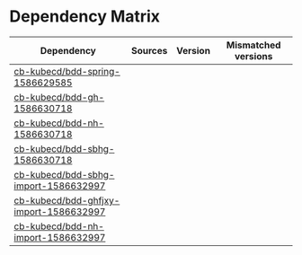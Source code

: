 # Dependency Matrix

Dependency | Sources | Version | Mismatched versions
---------- | ------- | ------- | -------------------
[cb-kubecd/bdd-spring-1586629585](https://github.com/cb-kubecd/bdd-spring-1586629585.git) |  | []() | 
[cb-kubecd/bdd-gh-1586630718](https://github.com/cb-kubecd/bdd-gh-1586630718.git) |  | []() | 
[cb-kubecd/bdd-nh-1586630718](https://github.com/cb-kubecd/bdd-nh-1586630718.git) |  | []() | 
[cb-kubecd/bdd-sbhg-1586630718](https://github.com/cb-kubecd/bdd-sbhg-1586630718.git) |  | []() | 
[cb-kubecd/bdd-sbhg-import-1586632997](https://github.com/cb-kubecd/bdd-sbhg-import-1586632997.git) |  | []() | 
[cb-kubecd/bdd-ghfjxy-import-1586632997](https://github.com/cb-kubecd/bdd-ghfjxy-import-1586632997.git) |  | []() | 
[cb-kubecd/bdd-nh-import-1586632997](https://github.com/cb-kubecd/bdd-nh-import-1586632997.git) |  | []() | 
